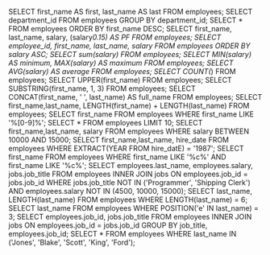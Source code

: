SELECT first_name AS first, last_name AS last FROM employees;
SELECT department_id FROM employees GROUP BY department_id;
SELECT * FROM employees ORDER BY first_name DESC;
SELECT first_name, last_name, salary, (salary*0.15) AS PF FROM employees;
SELECT employee_id, first_name, last_name, salary FROM employees ORDER BY salary ASC;
SELECT sum(salary) FROM employees;
SELECT MIN(salary) AS minimum, MAX(salary) AS maximum FROM employees;
SELECT AVG(salary) AS average FROM employees;
SELECT COUNT(*) FROM employees;
SELECT UPPER(first_name) FROM employees;
SELECT SUBSTRING(first_name, 1, 3) FROM employees;
SELECT CONCAT(first_name, ' ', last_name) AS full_name FROM employees;
SELECT first_name,last_name, LENGTH(first_name) + LENGTH(last_name) FROM employees;
SELECT first_name FROM employees WHERE first_name LIKE '%[0-9]%';
SELECT * FROM employees LIMIT 10;
SELECT first_name,last_name, salary FROM employees WHERE salary BETWEEN 10000 AND 15000;
SELECT first_name,last_name, hire_date FROM employees WHERE EXTRACT(YEAR FROM hire_datE) = '1987';
SELECT first_name FROM employees WHERE first_name LIKE '%c%' AND first_name LIKE '%c%';
SELECT employees.last_name, employees.salary, jobs.job_title
FROM employees
INNER JOIN jobs ON employees.job_id = jobs.job_id
WHERE jobs.job_title NOT IN ('Programmer', 'Shipping Clerk') AND employees.salary NOT IN (4500, 10000, 15000);
SELECT last_name, LENGTH(last_name) FROM employees WHERE LENGTH(last_name) = 6;
SELECT last_name FROM employees WHERE POSITION('e' IN last_name) = 3;
SELECT employees.job_id, jobs.job_title
FROM employees
INNER JOIN jobs ON employees.job_id = jobs.job_id
GROUP BY job_title, employees.job_id;
SELECT * FROM employees WHERE last_name IN ('Jones', 'Blake', 'Scott', 'King', 'Ford');


